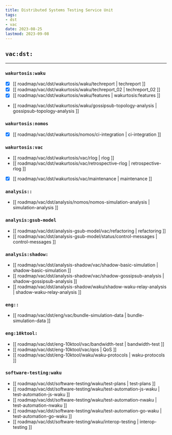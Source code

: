 ```yaml
---
title: Distributed Systems Testing Service Unit
tags:
- dst
- vac
date: 2023-08-25
lastmod: 2023-09-08
---
```


## `vac:dst:`
---

### `wakurtosis:waku`

* [x] [[ roadmap/vac/dst/wakurtosis/waku/techreport | techreport ]]
* [x] [[ roadmap/vac/dst/wakurtosis/waku/techreport_02 | techreport_02 ]]
* [x] [[ roadmap/vac/dst/wakurtosis/waku/features | wakurtosis:features ]]
* [[ roadmap/vac/dst/wakurtosis/waku/gossipsub-topology-analysis | gossipsub-topology-analysis ]]

### `wakurtosis:nomos`
* [x] [[ roadmap/vac/dst/wakurtosis/nomos/ci-integration | ci-integration ]]

### `wakurtosis:vac`
* [[ roadmap/vac/dst/wakurtosis/vac/rlog | rlog ]]
* [[ roadmap/vac/dst/wakurtosis/vac/retrospective-rlog | retrospective-rlog ]]
* [x] [[ roadmap/vac/dst/wakurtosis/vac/maintenance | maintenance ]]

### `analysis::`

* [[ roadmap/vac/dst/analysis/nomos/nomos-simulation-analysis | simulation-analysis ]]

### `analysis:gsub-model`

* [[ roadmap/vac/dst/analysis-gsub-model/vac/refactoring | refactoring ]]
* [[ roadmap/vac/dst/analysis-gsub-model/status/control-messages | control-messages ]]

### `analysis:shadow:`

* [[ roadmap/vac/dst/analysis-shadow/vac/shadow-basic-simulation | shadow-basic-simulation ]]
* [[ roadmap/vac/dst/analysis-shadow/vac/shadow-gossipsub-analysis | shadow-gossipsub-analysis ]]
* [[ roadmap/vac/dst/analysis-shadow/waku/shadow-waku-relay-analysis | shadow-waku-relay-analysis ]]

### `eng::`

* [[ roadmap/vac/dst/eng/vac/bundle-simulation-data | bundle-simulation-data ]]

### `eng:10ktool:`

* [[ roadmap/vac/dst/eng-10ktool/vac/bandwidth-test | bandwidth-test ]]
* [[ roadmap/vac/dst/eng-10ktool/vac/qos | QoS ]]
* [[ roadmap/vac/dst/eng-10ktool/waku/waku-protocols | waku-protocols ]]


### `software-testing:waku`

* [[ roadmap/vac/dst/software-testing/waku/test-plans | test-plans ]]
* [[ roadmap/vac/dst/software-testing/waku/test-automation-js-waku | test-automation-js-waku ]]
* [[ roadmap/vac/dst/software-testing/waku/test-automation-nwaku | test-automation-nwaku ]]
* [[ roadmap/vac/dst/software-testing/waku/test-automation-go-waku | test-automation-go-waku ]]
* [[ roadmap/vac/dst/software-testing/waku/interop-testing | interop-testing ]]

